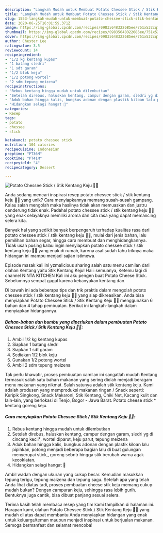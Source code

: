 ```yaml
---
description: "Langkah Mudah untuk Membuat Potato Chessee Stick / Stik Kentang Keju 🧀🍟 Anti Gagal"
title: "Langkah Mudah untuk Membuat Potato Chessee Stick / Stik Kentang Keju 🧀🍟 Anti Gagal"
slug: 1553-langkah-mudah-untuk-membuat-potato-chessee-stick-stik-kentang-keju-anti-gagal
date: 2020-06-25T16:01:59.371Z
image: https://img-global.cpcdn.com/recipes/09835648322685ee/751x532cq70/potato-chessee-stick-stik-kentang-keju-🧀🍟-foto-resep-utama.jpg
thumbnail: https://img-global.cpcdn.com/recipes/09835648322685ee/751x532cq70/potato-chessee-stick-stik-kentang-keju-🧀🍟-foto-resep-utama.jpg
cover: https://img-global.cpcdn.com/recipes/09835648322685ee/751x532cq70/potato-chessee-stick-stik-kentang-keju-🧀🍟-foto-resep-utama.jpg
author: Chester Lee
ratingvalue: 3.5
reviewcount: 14
recipeingredient:
- "1/2 kg kentang kupas"
- "1 batang sledri"
- "1 sdt garam"
- "1/2 blok keju"
- "1/2 potong wortel"
- "2 sdm tepung meizena"
recipeinstructions:
- "Rebus kentang hingga mudah untuk dilembutkan"
- "Setelah direbus, haluskan kentang, campur dengan garam, sledri yg di cincang kecil², wortel diparut, keju parut, tepung meizena"
- "Aduk bahan hingga kalis, bungkus adonan dengan plastik kiloan lalu pipihkan, potong menjadi beberapa bagian lalu di buat gulungan menyerupai stick,, goreng sebntr hingga stik berubah warna agak kecoklatan."
- "Hidangkan selagi hangat 🥰"
categories:
- Resep
tags:
- potato
- chessee
- stick

katakunci: potato chessee stick 
nutrition: 104 calories
recipecuisine: Indonesian
preptime: "PT36M"
cooktime: "PT41M"
recipeyield: "4"
recipecategory: Dessert

---
```



![Potato Chessee Stick / Stik Kentang Keju 🧀🍟](https://img-global.cpcdn.com/recipes/09835648322685ee/751x532cq70/potato-chessee-stick-stik-kentang-keju-🧀🍟-foto-resep-utama.jpg)

Anda sedang mencari inspirasi resep potato chessee stick / stik kentang keju 🧀🍟 yang unik? Cara menyiapkannya memang susah-susah gampang. Kalau salah mengolah maka hasilnya tidak akan memuaskan dan justru cenderung tidak enak. Padahal potato chessee stick / stik kentang keju 🧀🍟 yang enak selayaknya memiliki aroma dan cita rasa yang dapat memancing selera kita.

Banyak hal yang sedikit banyak berpengaruh terhadap kualitas rasa dari potato chessee stick / stik kentang keju 🧀🍟, mulai dari jenis bahan, lalu pemilihan bahan segar, hingga cara membuat dan menghidangkannya. Tidak usah pusing kalau ingin menyiapkan potato chessee stick / stik kentang keju 🧀🍟 yang enak di rumah, karena asal sudah tahu triknya maka hidangan ini mampu menjadi sajian istimewa.

Episode masak kali ini yzmalicious sharing salah satu menu camilan dari olahan Kentang yaitu Stik Kentang Keju! Haiii semuanya, Ketemu lagi di channel NINTA KITCHEN Kali ini aku pengen buat Potato Cheese Stick. Sebelumnya sempat gagal karena kebanyakan kentang dan.


Di bawah ini ada beberapa tips dan trik praktis dalam mengolah potato chessee stick / stik kentang keju 🧀🍟 yang siap dikreasikan. Anda bisa menyiapkan Potato Chessee Stick / Stik Kentang Keju 🧀🍟 menggunakan 6 bahan dan 4 tahap pembuatan. Berikut ini langkah-langkah dalam menyiapkan hidangannya.

<!--inarticleads1-->

##### Bahan-bahan dan bumbu yang diperlukan dalam pembuatan Potato Chessee Stick / Stik Kentang Keju 🧀🍟:

1. Ambil 1/2 kg kentang kupas
1. Siapkan 1 batang sledri
1. Siapkan 1 sdt garam
1. Sediakan 1/2 blok keju
1. Gunakan 1/2 potong wortel
1. Ambil 2 sdm tepung meizena


Tak perlu khawatir, proses pembuatan camilan ini sangatlah mudah Kentang termasuk salah satu bahan makanan yang sering diolah menjadi beragam menu makanan yang nikmat. Salah satunya adalah stik kentang keju. Kami adalah produsen yang memproduksi makanan ringan / Snack seperti: Keripik Singkong, Snack Makaroni, Stik Kentang, Chiki Net, Kacang kulit dan lain-lain, yang berlokasi di Tenjo, Bogor - Jawa Barat. Potato cheese stick * kentang goreng keju. 

<!--inarticleads2-->

##### Cara menyiapkan Potato Chessee Stick / Stik Kentang Keju 🧀🍟:

1. Rebus kentang hingga mudah untuk dilembutkan
1. Setelah direbus, haluskan kentang, campur dengan garam, sledri yg di cincang kecil², wortel diparut, keju parut, tepung meizena
1. Aduk bahan hingga kalis, bungkus adonan dengan plastik kiloan lalu pipihkan, potong menjadi beberapa bagian lalu di buat gulungan menyerupai stick,, goreng sebntr hingga stik berubah warna agak kecoklatan.
1. Hidangkan selagi hangat 🥰


Ambil wadah dengan ukuran yang cukup besar. Kemudian masukkan tepung terigu, tepung maizena dan tepung sagu. Setelah apa yang telah Anda lihat diatas tadi, proses pembuatan cheese stik keju memang cukup mudah bukan? Dengan campuran keju, sehingga rasa lebih gurih. Bentuknya juga cantik, bisa dibuat panjang sesuai selera. 

Terima kasih telah membaca resep yang tim kami tampilkan di halaman ini. Harapan kami, olahan Potato Chessee Stick / Stik Kentang Keju 🧀🍟 yang mudah di atas dapat membantu Anda menyiapkan hidangan yang enak untuk keluarga/teman maupun menjadi inspirasi untuk berjualan makanan. Semoga bermanfaat dan selamat mencoba!
